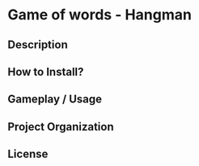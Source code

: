 # Game of words - Hangman

## Description
## How to Install?


## Gameplay / Usage


## Project Organization

## License


